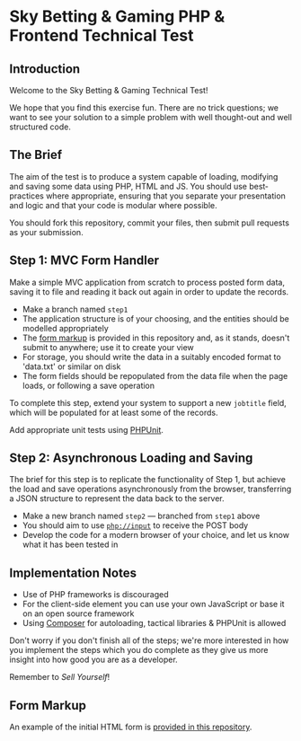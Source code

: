 # Sky Betting & Gaming PHP & Frontend Technical Test

## Introduction

Welcome to the Sky Betting & Gaming Technical Test!

We hope that you find this exercise fun. There are no trick questions; we want to see your solution to a simple problem with well thought-out and well structured code.


## The Brief

The aim of the test is to produce a system capable of loading, modifying and saving some data using PHP, HTML and JS. You should use best­practices where appropriate, ensuring that you separate your presentation and logic and that your code is modular where possible.

You should fork this repository, commit your files, then submit pull requests as your submission.


## Step 1: MVC Form Handler

Make a simple MVC application from scratch to process posted form data, saving it to file and reading it back out again in order to update the records.

* Make a branch named `step1`
* The application structure is of your choosing, and the entities should be modelled appropriately
* The [form markup](markup.html) is provided in this repository and, as it stands, doesn't submit to anywhere; use it to create your view
* For storage, you should write the data in a suitably encoded format to 'data.txt' or similar on disk
* The form fields should be repopulated from the data file when the page loads, or following a save operation

To complete this step, extend your system to support a new `jobtitle` field, which will be populated for at least some of the records.

Add appropriate unit tests using [PHPUnit](https://phpunit.de/).


## Step 2: Asynchronous Loading and Saving

The brief for this step is to replicate the functionality of Step 1, but achieve the load and save operations asynchronously from the browser, transferring a JSON structure to represent the data back to the server.

* Make a new branch named `step2` — branched from `step1` above
* You should aim to use [`php://input`](http://php.net/wrappers.php#wrappers.php.input) to receive the POST body
* Develop the code for a modern browser of your choice, and let us know what it has been tested in


## Implementation Notes

* Use of PHP frameworks is discouraged
* For the client-side element you can use your own JavaScript or base it on an open source framework
* Using [Composer](https://getcomposer.org/) for autoloading, tactical libraries & PHPUnit is allowed

Don't worry if you don't finish all of the steps; we're more interested in how you implement the steps which you do complete as they give us more insight into how good you are as a developer.

Remember to *Sell Yourself*!


## Form Markup

An example of the initial HTML form is [provided in this repository](markup.html).
